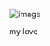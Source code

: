 ![image](https://github.com/Lyreveeega/Lyreveeega/assets/125782940/ee5976e6-057d-4d83-a92a-2d490d5f73ce)

my love
